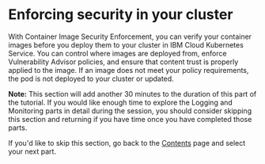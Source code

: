 # Enforcing security in your cluster

With Container Image Security Enforcement, you can verify your container images before you deploy them to your cluster in IBM Cloud Kubernetes Service. You can control where images are deployed from, enforce Vulnerability Advisor policies, and ensure that content trust is properly applied to the image. If an image does not meet your policy requirements, the pod is not deployed to your cluster or updated.

**Note:** This section will add another 30 minutes to the duration of this part of the tutorial. If you would like enough time to explore the Logging and Monitoring parts in detail during the session, you should consider skipping this section and returning if you have time once you have completed those parts.

If you'd like to skip this section, go back to the [Contents](../) page and select your next part.
